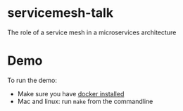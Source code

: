 # servicemesh-talk
The role of a service mesh in a microservices architecture

# Demo
To run the demo:

* Make sure you have [docker installed](https://docs.docker.com/engine/installation/)
* Mac and linux: run `make` from the commandline
